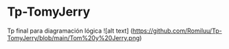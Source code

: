 # Tp-TomyJerry
Tp final para diagramación lógica 
![alt text] (https://github.com/Romiluu/Tp-TomyJerry/blob/main/Tom%20y%20Jerry.png)
